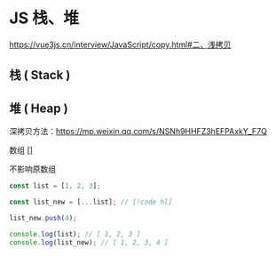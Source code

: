 # JS 栈、堆

https://vue3js.cn/interview/JavaScript/copy.html#二、浅拷贝

## 栈 ( Stack )

## 堆 ( Heap )

深拷贝方法：https://mp.weixin.qq.com/s/NSNh9HHFZ3hEFPAxkY_F7Q

数组 []

不影响原数组

```js
const list = [1, 2, 3];

const list_new = [...list]; // [!code hl]

list_new.push(4);

console.log(list); // [ 1, 2, 3 ]
console.log(list_new); // [ 1, 2, 3, 4 ]
```
